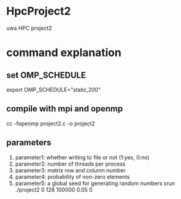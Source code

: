 # HpcProject2
uwa HPC project2

# command explanation

## set OMP_SCHEDULE
export OMP_SCHEDULE="static,200"

## compile with mpi and openmp
cc -fopenmp project2.c -o project2

## parameters
1. parameter1: whether writing to file or not (1:yes, 0:no)
2. parameter2: number of threads per process
3. parameter3: matrix row and column number
4. parameter4: probability of non-zero elements
5. parameter5: a global seed for generating random numbers
srun ./project2 0 128 100000 0.05 0